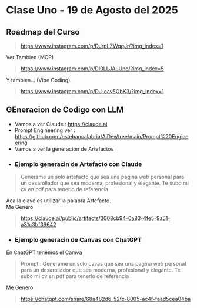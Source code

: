 # Clase Uno - 19 de Agosto del 2025

## Roadmap del Curso

> https://www.instagram.com/p/DJrpLZWgqJr/?img_index=1
   
Ver Tambien (MCP)

> https://www.instagram.com/p/DI0LLJAuUno/?img_index=5

Y tambien... (Vibe Coding)

> https://www.instagram.com/p/DJ-cav5ObK3/?img_index=1

## GEneracion de Codigo con LLM

* Vamos a ver Claude : https://claude.ai
* Prompt Engineering ver : https://github.com/estebancalabria/AiDev/tree/main/Prompt%20Engineering
* Vamos a ver la generacion de Artefactos

- ### Ejemplo generacin de Artefacto con Claude
  
> Generame un solo artefacto que sea una pagina web personal para un desarollador que sea moderna, profesional y elegante. Te subo mi cv en pdf para tenerlo de referencia

Aca la clave es utilizar la palabra Artefacto.     
Me Genero
> https://claude.ai/public/artifacts/3008cb94-0a83-4fe5-9a51-a31c3bf39642

- ### Ejemplo generacin de Canvas con ChatGPT

En ChatGPT tenemos el Camva

> Prompt : Generame un solo cavas que sea una pagina web personal para un desarollador que sea moderna, profesional y elegante. Te subo mi cv en pdf para tenerlo de referencia

Me Genero 

> https://chatgpt.com/share/68a482d6-52fc-8005-ac4f-faad5cea04ba
  

